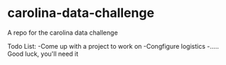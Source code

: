 # carolina-data-challenge
A repo for the carolina data challenge

Todo List:
-Come up with a project to work on
-Congfigure logistics
-..... Good luck, you'll need it
